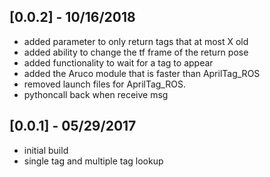 ## [0.0.2] - 10/16/2018
- added parameter to only return tags that at most X old
- added ability to change the tf frame of the return pose
- added functionality to wait for a tag to appear
- added the Aruco module that is faster than AprilTag_ROS
- removed launch files for AprilTag_ROS.
- pythoncall back when receive msg

## [0.0.1] - 05/29/2017
- initial build
- single tag and multiple tag lookup